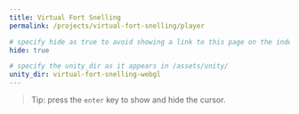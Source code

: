 ```yaml
---
title: Virtual Fort Snelling
permalink: /projects/virtual-fort-snelling/player

# specify hide as true to avoid showing a link to this page on the index page.
hide: true

# specify the unity_dir as it appears in /assets/unity/
unity_dir: virtual-fort-snelling-webgl
---
```


> Tip: press the `enter` key to show and hide the cursor.
